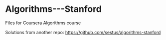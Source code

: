 # Algorithms---Stanford
Files for Coursera Algorithms course


Solutions from another repo:
https://github.com/sestus/algorithms-stanford
